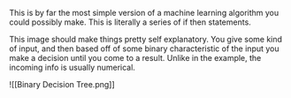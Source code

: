 This is by far the most simple version of a machine learning algorithm you could possibly make. This is literally a series of if then statements.


This image should make things pretty self explanatory. You give some kind of input, and then based off of some binary characteristic of the input you make a decision until you come to a result. Unlike in the example, the incoming info is usually numerical.


![[Binary Decision Tree.png]]